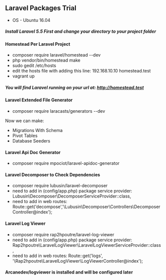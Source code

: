## Laravel Packages Trial
- OS - Ubuntu 16.04

##### Install Laravel 5.5 First and change your directory to your project folder

#### Homestead Per Laravel Project

- composer require laravel/homestead --dev
- php vendor/bin/homestead make
- sudo gedit /etc/hosts
- edit the hosts file with adding this line: 192.168.10.10  homestead.test
- vagrant up

##### You will find Laravel running on your url at: http://homestead.test

#### Laravel Extended File Generator

- composer require laracasts/generators --dev

Now we can make:

- Migrations With Schema
- Pivot Tables
- Database Seeders

#### Laravel Api Doc Generator

- composer require mpociot/laravel-apidoc-generator

#### Laravel Decomposer to Check Dependencies

- composer require lubusin/laravel-decomposer
- need to add in (config/app.php) package service provider: Lubusin\Decomposer\DecomposerServiceProvider::class,
- need to add in web routes: Route::get('decompose','\Lubusin\Decomposer\Controllers\DecomposerController@index');

#### Laravel Log Viewer

- composer require rap2hpoutre/laravel-log-viewer
- need to add in (config/app.php) package service provider: Rap2hpoutre\LaravelLogViewer\LaravelLogViewerServiceProvider::class,
- need to add in web routes: Route::get('logs', '\Rap2hpoutre\LaravelLogViewer\LogViewerController@index');

#### Arcanedev/logviewer is installed and will be configured later